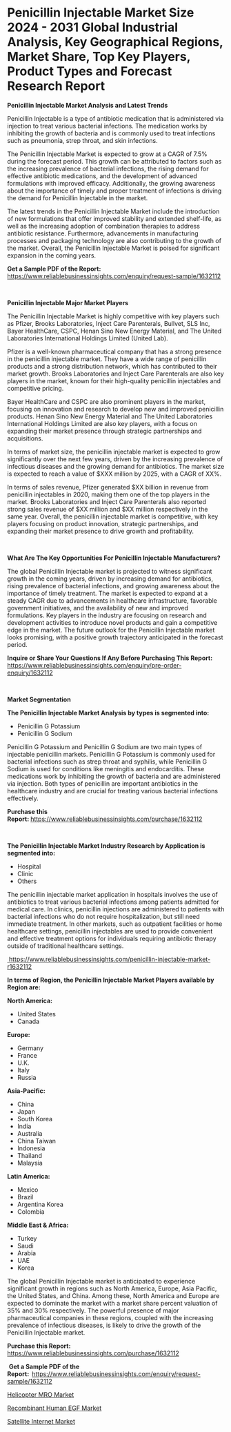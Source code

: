 <p><h1>Penicillin Injectable Market Size 2024 - 2031 Global Industrial Analysis, Key Geographical Regions, Market Share, Top Key Players, Product Types and Forecast Research Report</h1></p><p><strong>Penicillin Injectable Market Analysis and Latest Trends</strong></p>
<p><p>Penicillin Injectable is a type of antibiotic medication that is administered via injection to treat various bacterial infections. The medication works by inhibiting the growth of bacteria and is commonly used to treat infections such as pneumonia, strep throat, and skin infections.</p><p>The Penicillin Injectable Market is expected to grow at a CAGR of 7.5% during the forecast period. This growth can be attributed to factors such as the increasing prevalence of bacterial infections, the rising demand for effective antibiotic medications, and the development of advanced formulations with improved efficacy. Additionally, the growing awareness about the importance of timely and proper treatment of infections is driving the demand for Penicillin Injectable in the market.</p><p>The latest trends in the Penicillin Injectable Market include the introduction of new formulations that offer improved stability and extended shelf-life, as well as the increasing adoption of combination therapies to address antibiotic resistance. Furthermore, advancements in manufacturing processes and packaging technology are also contributing to the growth of the market. Overall, the Penicillin Injectable Market is poised for significant expansion in the coming years.</p></p>
<p><strong>Get a Sample PDF of the Report:&nbsp;</strong> <a href="https://www.reliablebusinessinsights.com/enquiry/request-sample/1632112">https://www.reliablebusinessinsights.com/enquiry/request-sample/1632112</a></p>
<p>&nbsp;</p>
<p><strong>Penicillin Injectable Major Market Players</strong></p>
<p><p>The Penicillin Injectable Market is highly competitive with key players such as Pfizer, Brooks Laboratories, Inject Care Parenterals, Bullvet, SLS Inc, Bayer HealthCare, CSPC, Henan Sino New Energy Material, and The United Laboratories International Holdings Limited (United Lab). </p><p>Pfizer is a well-known pharmaceutical company that has a strong presence in the penicillin injectable market. They have a wide range of penicillin products and a strong distribution network, which has contributed to their market growth. Brooks Laboratories and Inject Care Parenterals are also key players in the market, known for their high-quality penicillin injectables and competitive pricing. </p><p>Bayer HealthCare and CSPC are also prominent players in the market, focusing on innovation and research to develop new and improved penicillin products. Henan Sino New Energy Material and The United Laboratories International Holdings Limited are also key players, with a focus on expanding their market presence through strategic partnerships and acquisitions.</p><p>In terms of market size, the penicillin injectable market is expected to grow significantly over the next few years, driven by the increasing prevalence of infectious diseases and the growing demand for antibiotics. The market size is expected to reach a value of $XXX million by 2025, with a CAGR of XX%.</p><p>In terms of sales revenue, Pfizer generated $XX billion in revenue from penicillin injectables in 2020, making them one of the top players in the market. Brooks Laboratories and Inject Care Parenterals also reported strong sales revenue of $XX million and $XX million respectively in the same year. Overall, the penicillin injectable market is competitive, with key players focusing on product innovation, strategic partnerships, and expanding their market presence to drive growth and profitability.</p></p>
<p>&nbsp;</p>
<p><strong>What Are The Key Opportunities For Penicillin Injectable Manufacturers?</strong></p>
<p><p>The global Penicillin Injectable market is projected to witness significant growth in the coming years, driven by increasing demand for antibiotics, rising prevalence of bacterial infections, and growing awareness about the importance of timely treatment. The market is expected to expand at a steady CAGR due to advancements in healthcare infrastructure, favorable government initiatives, and the availability of new and improved formulations. Key players in the industry are focusing on research and development activities to introduce novel products and gain a competitive edge in the market. The future outlook for the Penicillin Injectable market looks promising, with a positive growth trajectory anticipated in the forecast period.</p></p>
<p><strong>Inquire or Share Your Questions If Any Before Purchasing This Report:</strong> <a href="https://www.reliablebusinessinsights.com/enquiry/pre-order-enquiry/1632112">https://www.reliablebusinessinsights.com/enquiry/pre-order-enquiry/1632112</a></p>
<p>&nbsp;</p>
<p><strong>Market Segmentation</strong></p>
<p><strong>The Penicillin Injectable Market Analysis by types is segmented into:</strong></p>
<p><ul><li>Penicillin G Potassium</li><li>Penicillin G Sodium</li></ul></p>
<p><p>Penicillin G Potassium and Penicillin G Sodium are two main types of injectable penicillin markets. Penicillin G Potassium is commonly used for bacterial infections such as strep throat and syphilis, while Penicillin G Sodium is used for conditions like meningitis and endocarditis. These medications work by inhibiting the growth of bacteria and are administered via injection. Both types of penicillin are important antibiotics in the healthcare industry and are crucial for treating various bacterial infections effectively.</p></p>
<p><strong>Purchase this Report:&nbsp;</strong><a href="https://www.reliablebusinessinsights.com/purchase/1632112">https://www.reliablebusinessinsights.com/purchase/1632112</a></p>
<p>&nbsp;</p>
<p><strong>The Penicillin Injectable Market Industry Research by Application is segmented into:</strong></p>
<p><ul><li>Hospital</li><li>Clinic</li><li>Others</li></ul></p>
<p><p>The penicillin injectable market application in hospitals involves the use of antibiotics to treat various bacterial infections among patients admitted for medical care. In clinics, penicillin injections are administered to patients with bacterial infections who do not require hospitalization, but still need immediate treatment. In other markets, such as outpatient facilities or home healthcare settings, penicillin injectables are used to provide convenient and effective treatment options for individuals requiring antibiotic therapy outside of traditional healthcare settings.</p></p>
<p><a href="https://www.reliablebusinessinsights.com/penicillin-injectable-market-r1632112">&nbsp;https://www.reliablebusinessinsights.com/penicillin-injectable-market-r1632112</a></p>
<p><strong>In terms of Region, the Penicillin Injectable Market Players available by Region are:</strong></p>
<p>
    <p> <strong> North America: </strong>
        <ul>
            <li>United States</li>
            <li>Canada</li>
        </ul>
        </p> 
    <p> <strong> Europe: </strong>
        <ul>
            <li>Germany</li>
            <li>France</li>
            <li>U.K.</li>
            <li>Italy</li>
            <li>Russia</li>
        </ul>
        </p> 
    <p> <strong> Asia-Pacific: </strong>
        <ul>
            <li>China</li>
            <li>Japan</li>
            <li>South Korea</li>
            <li>India</li>
            <li>Australia</li>
            <li>China Taiwan</li>
            <li>Indonesia</li>
            <li>Thailand</li>
            <li>Malaysia</li>
        </ul>
        </p> 
    <p> <strong> Latin America: </strong>
        <ul>
            <li>Mexico</li>
            <li>Brazil</li>
            <li>Argentina Korea</li>
            <li>Colombia</li>
        </ul>
        </p> 
    <p> <strong> Middle East & Africa: </strong>
        <ul>
            <li>Turkey</li>
            <li>Saudi</li>
            <li>Arabia</li>
            <li>UAE</li>
            <li>Korea</li>
        </ul>
    </p>
    </p>
<p><p>The global Penicillin Injectable market is anticipated to experience significant growth in regions such as North America, Europe, Asia Pacific, the United States, and China. Among these, North America and Europe are expected to dominate the market with a market share percent valuation of 35% and 30% respectively. The powerful presence of major pharmaceutical companies in these regions, coupled with the increasing prevalence of infectious diseases, is likely to drive the growth of the Penicillin Injectable market.</p></p>
<p><strong>Purchase this Report: </strong><a href="https://www.reliablebusinessinsights.com/purchase/1632112">https://www.reliablebusinessinsights.com/purchase/1632112</a></p>
<p>&nbsp;<strong>Get a Sample PDF of the Report:&nbsp;&nbsp;</strong><a href="https://www.reliablebusinessinsights.com/enquiry/request-sample/1632112">https://www.reliablebusinessinsights.com/enquiry/request-sample/1632112</a></p>
<p><strong></strong></p>
<p><p><a href="https://github.com/seekum/Market-Research-Report-List-3/blob/main/helicopter-mro-market.md">Helicopter MRO Market</a></p><p><a href="https://github.com/susanjprice2023/Market-Research-Report-List-2/blob/main/recombinant-human-egf-market.md">Recombinant Human EGF Market</a></p><p><a href="https://github.com/nancykennedykellievqfqt2/Market-Research-Report-List-3/blob/main/satellite-internet-market.md">Satellite Internet Market</a></p></p>